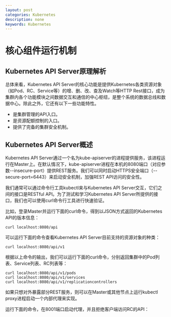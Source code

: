 ```yaml
---
layout: post
categories: Kubernetes
description: none
keywords: Kubernetes
---
```

# 核心组件运行机制

## Kubernetes API Server原理解析
总体来看，Kubernetes API Server的核心功能是提供Kubernetes各类资源对象（如Pod、RC、Service等）的增、删、改、查及Watch等HTTP Rest接口，成为集群内各个功能模块之间数据交互和通信的中心枢纽，是整个系统的数据总线和数据中心。除此之外，它还有以下一些功能特性。
- 是集群管理的API入口。
- 是资源配额控制的入口。
- 提供了完备的集群安全机制。

## Kubernetes API Server概述
Kubernetes API Server通过一个名为kube-apiserver的进程提供服务，该进程运行在Master上。在默认情况下，kube-apiserver进程在本机的8080端口（对应参数--insecure-port）提供REST服务。我们可以同时启动HTTPS安全端口（--secure-port=6443）来启动安全机制，加强REST API访问的安全性。

我们通常可以通过命令行工具kubectl来与Kubernetes API Server交互，它们之间的接口是RESTful API。为了测试和学习Kubernetes API Server所提供的接口，我们也可以使用curl命令行工具进行快速验证。

比如，登录Master并运行下面的curl命令，得到以JSON方式返回的Kubernetes API的版本信息：
```
curl localhost:8080/api
```
可以运行下面的命令查看Kubernetes API Server目前支持的资源对象的种类：
```
curl localhost:8080/api/v1
```
根据以上命令的输出，我们可以运行下面的curl命令，分别返回集群中的Pod列表、Service列表、RC列表等：
```
curl localhost:8080/api/v1/pods
curl localhost:8080/api/v1/services
curl localhost:8080/api/v1/replicationcontrollers
```
如果只想对外暴露部分REST服务，则可以在Master或其他节点上运行kubectl proxy进程启动一个内部代理来实现。

运行下面的命令，在8001端口启动代理，并且拒绝客户端访问RC的API：

